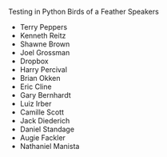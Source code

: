 
Testing in Python Birds of a Feather Speakers

- Terry Peppers
- Kenneth Reitz
- Shawne Brown
- Joel Grossman
- Dropbox
- Harry Percival
- Brian Okken
- Eric Cline
- Gary Bernhardt
- Luiz Irber
- Camille Scott
- Jack Diederich
- Daniel Standage
- Augie Fackler
- Nathaniel Manista
